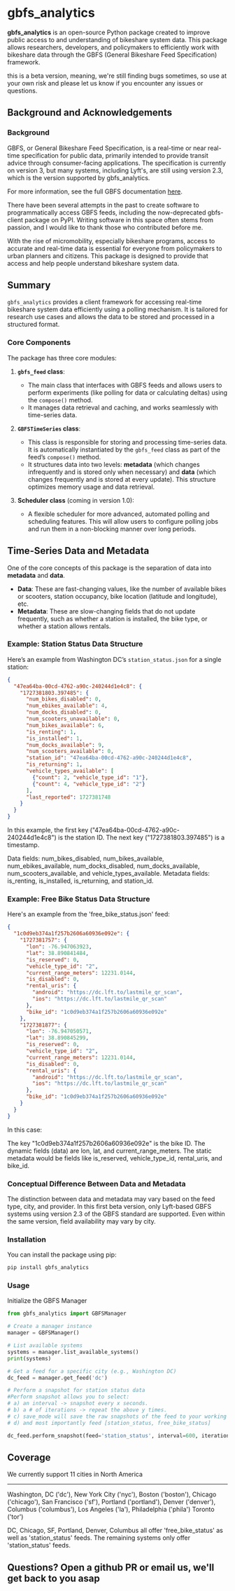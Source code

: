# gbfs_analytics

**gbfs_analytics** is an open-source Python package created to improve public access to and understanding of bikeshare system data. This package allows researchers, developers, and policymakers to efficiently work with bikeshare data through the GBFS (General Bikeshare Feed Specification) framework.

this is a beta version, meaning, we're still finding bugs sometimes, so use at your own risk and please let us know if you encounter any issues or questions.

## Background and Acknowledgements

### Background

GBFS, or General Bikeshare Feed Specification, is a real-time or near real-time specification for public data, primarily intended to provide transit advice through consumer-facing applications. The specification is currently on version 3, but many systems, including Lyft's, are still using version 2.3, which is the version supported by gbfs_analytics.

For more information, see the full GBFS documentation [here](https://github.com/MobilityData/gbfs).

There have been several attempts in the past to create software to programmatically access GBFS feeds, including the now-deprecated gbfs-client package on PyPI. Writing software in this space often stems from passion, and I would like to thank those who contributed before me.

With the rise of micromobility, especially bikeshare programs, access to accurate and real-time data is essential for everyone from policymakers to urban planners and citizens. This package is designed to provide that access and help people understand bikeshare system data.

## Summary

`gbfs_analytics` provides a client framework for accessing real-time bikeshare system data efficiently using a polling mechanism. It is tailored for research use cases and allows the data to be stored and processed in a structured format.

### Core Components

The package has three core modules:

1. **`gbfs_feed` class**: 
    - The main class that interfaces with GBFS feeds and allows users to perform experiments (like polling for data or calculating deltas) using the `compose()` method.
    - It manages data retrieval and caching, and works seamlessly with time-series data.

2. **`GBFSTimeSeries` class**: 
    - This class is responsible for storing and processing time-series data. It is automatically instantiated by the `gbfs_feed` class as part of the feed’s `compose()` method.
    - It structures data into two levels: **metadata** (which changes infrequently and is stored only when necessary) and **data** (which changes frequently and is stored at every update). This structure optimizes memory usage and data retrieval.

3. **Scheduler class** (coming in version 1.0):
    - A flexible scheduler for more advanced, automated polling and scheduling features. This will allow users to configure polling jobs and run them in a non-blocking manner over long periods.

## Time-Series Data and Metadata

One of the core concepts of this package is the separation of data into **metadata** and **data**.

- **Data**: These are fast-changing values, like the number of available bikes or scooters, station occupancy, bike location (latitude and longitude), etc.
- **Metadata**: These are slow-changing fields that do not update frequently, such as whether a station is installed, the bike type, or whether a station allows rentals.

### Example: Station Status Data Structure

Here’s an example from Washington DC’s `station_status.json` for a single station:

```json
{
  "47ea64ba-00cd-4762-a90c-240244d1e4c8": {
    "1727381803.397485": {
      "num_bikes_disabled": 0,
      "num_ebikes_available": 4,
      "num_docks_disabled": 0,
      "num_scooters_unavailable": 0,
      "num_bikes_available": 6,
      "is_renting": 1,
      "is_installed": 1,
      "num_docks_available": 9,
      "num_scooters_available": 0,
      "station_id": "47ea64ba-00cd-4762-a90c-240244d1e4c8",
      "is_returning": 1,
      "vehicle_types_available": [
        {"count": 2, "vehicle_type_id": "1"},
        {"count": 4, "vehicle_type_id": "2"}
      ],
      "last_reported": 1727381748
    }
  }
}
```

In this example, the first key ("47ea64ba-00cd-4762-a90c-240244d1e4c8") is the station ID. The next key ("1727381803.397485") is a timestamp.

Data fields: num_bikes_disabled, num_bikes_available, num_ebikes_available, num_docks_disabled, num_docks_available, num_scooters_available, and vehicle_types_available.
Metadata fields: is_renting, is_installed, is_returning, and station_id.

### Example: Free Bike Status Data Structure
Here's an example from the 'free_bike_status.json' feed:

```json
{
  "1c0d9eb374a1f257b2606a60936e092e": {
    "1727381757": {
      "lon": -76.947063923,
      "lat": 38.890841484,
      "is_reserved": 0,
      "vehicle_type_id": "2",
      "current_range_meters": 12231.0144,
      "is_disabled": 0,
      "rental_uris": {
        "android": "https://dc.lft.to/lastmile_qr_scan",
        "ios": "https://dc.lft.to/lastmile_qr_scan"
      },
      "bike_id": "1c0d9eb374a1f257b2606a60936e092e"
    },
    "1727381877": {
      "lon": -76.947050571,
      "lat": 38.890845299,
      "is_reserved": 0,
      "vehicle_type_id": "2",
      "current_range_meters": 12231.0144,
      "is_disabled": 0,
      "rental_uris": {
        "android": "https://dc.lft.to/lastmile_qr_scan",
        "ios": "https://dc.lft.to/lastmile_qr_scan"
      },
      "bike_id": "1c0d9eb374a1f257b2606a60936e092e"
    }
  }
}
``` 
In this case:

The key "1c0d9eb374a1f257b2606a60936e092e" is the bike ID.
The dynamic fields (data) are lon, lat, and current_range_meters.
The static metadata would be fields like is_reserved, vehicle_type_id, rental_uris, and bike_id.

### Conceptual Difference Between Data and Metadata
The distinction between data and metadata may vary based on the feed type, city, and provider. In this first beta version, only Lyft-based GBFS systems using version 2.3 of the GBFS standard are supported. Even within the same version, field availability may vary by city.

### Installation
You can install the package using pip:

```bash
pip install gbfs_analytics
```
### Usage
Initialize the GBFS Manager

```python
from gbfs_analytics import GBFSManager

# Create a manager instance
manager = GBFSManager()

# List available systems
systems = manager.list_available_systems()
print(systems)

# Get a feed for a specific city (e.g., Washington DC)
dc_feed = manager.get_feed('dc')

# Perform a snapshot for station status data
#Perform snapshot allows you to select:
# a) an interval -> snapshot every x seconds.
# b) a # of iterations -> repeat the above y times.
# c) save_mode will save the raw snapshots of the feed to your working directory.
# d) and most importantly feed [station_status, free_bike_status]

dc_feed.perform_snapshot(feed='station_status', interval=600, iterations=6, save_mode = True)
```

## Coverage
We currently support 11 cities in North America
_______________________________________________
Washington, DC ('dc'), 
New York City ('nyc'),
Boston ('boston'),
Chicago ('chicago'),
San Francisco ('sf'),
Portland ('portland'),
Denver ('denver'),
Columbus ('columbus'),
Los Angeles ('la'),
Philadelphia ('phila')
Toronto ('tor')

DC, Chicago, SF, Portland, Denver, Columbus all offer 'free_bike_status' as well as 'station_status' feeds.
The remaining systems only offer 'station_status' feeds.

## Questions? Open a github PR or email us, we'll get back to you asap